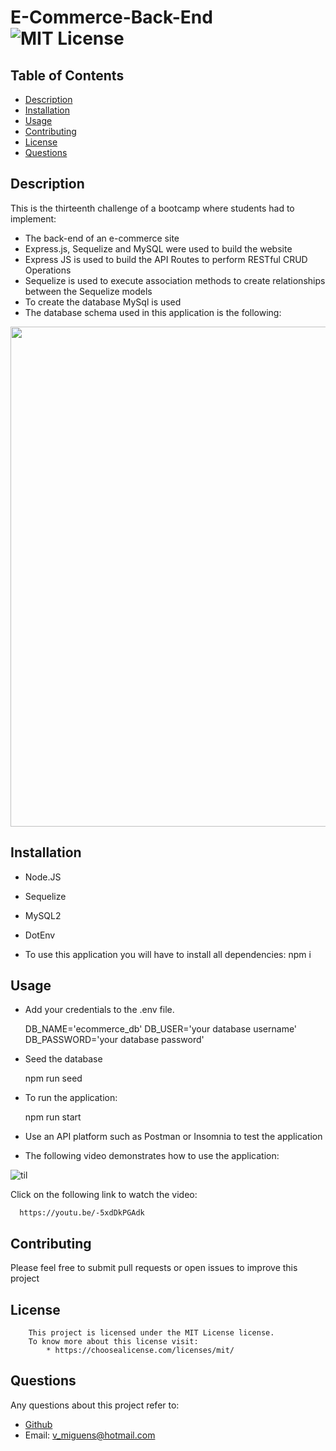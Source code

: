 # E-Commerce-Back-End ![MIT License](https://img.shields.io/badge/license-MIT-blue.svg)

## Table of Contents

- [Description](#description)
- [Installation](#installation)
- [Usage](#usage)
- [Contributing](#contributing)
- [License](#license)
- [Questions](#questions)

## Description

This is the thirteenth challenge of a bootcamp where students had to implement:

- The back-end of an e-commerce site
- Express.js, Sequelize and MySQL were used to build the website
- Express JS is used to build the API Routes to perform RESTful CRUD Operations
- Sequelize is used to execute association methods to create relationships between the Sequelize models
- To create the database MySql is used
- The database schema used in this application is the following:

 <img src="https://github.com/VascoMiguens/Employee-Tracker/blob/master/assets/e-commerce-backend-diagram.png" width="800"/>

## Installation

- Node.JS
- Sequelize
- MySQL2
- DotEnv

- To use this application you will have to install all dependencies:
  npm i

## Usage

- Add your credentials to the .env file.

  DB_NAME='ecommerce_db'
  DB_USER='your database username'
  DB_PASSWORD='your database password'

- Seed the database

  npm run seed

- To run the application:

  npm run start

- Use an API platform such as Postman or Insomnia to test the application

- The following video demonstrates how to use the application:

![til](https://github.com/VascoMiguens/MVC-Tech-Blog/blob/main/utils/dist/ecommerce_preview.gif)

  Click on the following link to watch the video:
      
      https://youtu.be/-5xdDkPGAdk  

## Contributing

Please feel free to submit pull requests or open issues to improve this project

## License

        This project is licensed under the MIT License license.
        To know more about this license visit:
            * https://choosealicense.com/licenses/mit/

## Questions

Any questions about this project refer to:

* [Github](https://github.com/VascoMiguens)
* Email: v_miguens@hotmail.com
